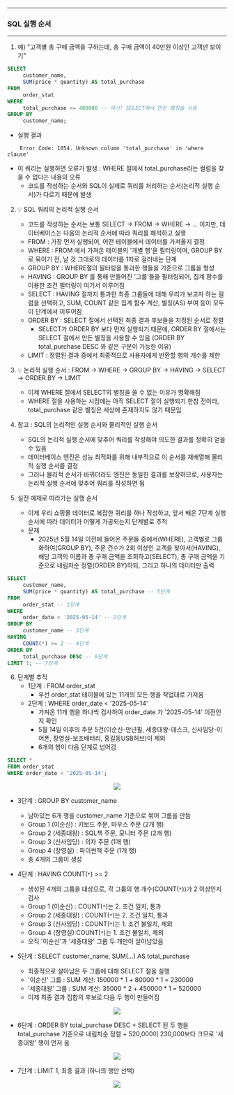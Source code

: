 -----
### SQL 실행 순서
-----
1. 예) "고객별 총 구매 금액을 구하는데, 총 구매 금액이 40만원 이상인 고객만 보이기"
```sql
SELECT
     customer_name,
     SUM(price * quantity) AS total_purchase
FROM
     order_stat
WHERE
     total_purchase >= 400000 -- 여기! SELECT에서 만든 별칭을 사용
GROUP BY
     customer_name;
```
   - 실행 결과
```
    Error Code: 1054. Unknown column 'total_purchase' in 'where clause'
```
   - 이 쿼리는 실행하면 오류가 발생 : WHERE 절에서 total_purchase라는 컬럼을 찾을 수 없다는 내용의 오류
      + 코드를 작성하는 순서와 SQL이 실제로 쿼리를 처리하는 순서(논리적 실행 순서)가 다르기 때문에 발생

2. 💡 SQL 쿼리의 논리적 실행 순서
   - 코드를 작성하는 순서는 보통 SELECT → FROM → WHERE → ... 이지만, 데이터베이스는 다음의 논리적 순서에 따라 쿼리를 해석하고 실행
   - FROM : 가장 먼저 실행되어, 어떤 테이블에서 데이터를 가져올지 결정
   - WHERE : FROM 에서 가져온 테이블의 '개별 행'을 필터링이며, GROUP BY 로 묶이기 전, 날 것 그대로의 데이터를 1차로 걸러내는 단계
   - GROUP BY : WHERE절의 필터링을 통과한 행들을 기준으로 그룹을 형성
   - HAVING : GROUP BY 를 통해 만들어진 '그룹'들을 필터링되어, 집계 함수를 이용한 조건 필터링이 여기서 이루어짐
   - SELECT : HAVING 절까지 통과한 최종 그룹들에 대해 우리가 보고자 하는 컬럼을 선택하고, SUM, COUNT 같은 집계 함수 계산, 별칭(AS) 부여 등이 모두 이 단계에서 이루어짐
   - ORDER BY : SELECT 절에서 선택된 최종 결과 후보들을 지정된 순서로 정렬
      + SELECT가 ORDER BY 보다 먼저 실행되기 때문에, ORDER BY 절에서는 SELECT 절에서 만든 별칭을 사용할 수 있음 (ORDER BY total_purchase DESC 와 같은 구문이 가능한 이유)
   - LIMIT : 정렬된 결과 중에서 최종적으로 사용자에게 반환할 행의 개수를 제한

3. 💡 논리적 실행 순서 : FROM → WHERE → GROUP BY → HAVING → SELECT → ORDER BY → LIMIT
   - 이제 WHERE 절에서 SELECT의 별칭을 쓸 수 없는 이유가 명확해짐
   - WHERE 절을 사용하는 시점에는 아직 SELECT 절이 실행되기 한참 전이라, total_purchase 같은 별칭은 세상에 존재하지도 않기 때문임

4. 참고 : SQL의 논리적인 실행 순서와 물리적인 실행 순서
   - SQL의 논리적 실행 순서에 맞추어 쿼리를 작성해야 의도한 결과를 정확히 얻을 수 있음
   - 데이터베이스 엔진은 성능 최적화를 위해 내부적으로 이 순서를 재배열해 물리적 실행 순서를 결정
   - 그러나 물리적 순서가 바뀌더라도 엔진은 동일한 결과를 보장하므로, 사용자는 논리적 실행 순서에 맞추어 쿼리를 작성하면 됨

5. 실전 예제로 따라가는 실행 순서
   - 이제 우리 쇼핑몰 데이터로 복잡한 쿼리를 하나 작성하고, 앞서 배운 7단계 실행 순서에 따라 데이터가 어떻게 가공되는지 단계별로 추적
   - 문제
     + 2025년 5월 14일 이전에 들어온 주문들 중에서(WHERE), 고객별로 그룹화하여(GROUP BY), 주문 건수가 2회 이상인 고객을 찾아서(HAVING), 해당 고객의 이름과 총 구매 금액을 조회하고(SELECT), 총 구매 금액을 기준으로 내림차순 정렬(ORDER BY)하되, 그리고 하나의 데이터만 출력
```sql
SELECT
     customer_name,
     SUM(price * quantity) AS total_purchase -- 5단계
FROM
     order_stat -- 1단계
WHERE
     order_date < '2025-05-14' -- 2단계
GROUP BY
     customer_name -- 3단계
HAVING
     COUNT(*) >= 2 -- 4단계
ORDER BY
     total_purchase DESC -- 6단계
LIMIT 1; -- 7단계
```

6. 단계별 추적
   - 1단계 : FROM order_stat
      + 우선 order_stat 테이블에 있는 11개의 모든 행을 작업대로 가져옴
   - 2단계 : WHERE order_date < '2025-05-14'
      + 가져온 11개 행을 하나씩 검사하여 order_date 가 '2025-05-14' 이전인지 확인
      + 5월 14일 이후의 주문 5건(이순신-만년필, 세종대왕-데스크, 신사임당-이어폰, 장영실-보조배터리, 홍길동USB허브)이 제외
      + 6개의 행이 다음 단계로 넘어감
```sql
SELECT *
FROM order_stat
WHERE order_date < '2025-05-14';
```
<div align="center">
<img src="https://github.com/user-attachments/assets/911b84d2-5435-4e33-9e76-dba464befecd">
</div>

   - 3단계 : GROUP BY customer_name
      + 남아있는 6개 행을 customer_name 기준으로 묶어 그룹을 만듬
      + Group 1 (이순신) : 키보드 주문, 마우스 주문 (2개 행)
      + Group 2 (세종대왕) : SQL책 주문, 모니터 주문 (2개 행)
      + Group 3 (신사임당) : 의자 주문 (1개 행)
      + Group 4 (장영실) : 파이썬책 주문 (1개 행)
      + 총 4개의 그룹이 생성

   - 4단계 : HAVING COUNT(```*```) >= 2
      + 생성된 4개의 그룹을 대상으로, 각 그룹의 행 개수(COUNT(```*```))가 2 이상인지 검사
      + Group 1 (이순신) : COUNT(```*```)는 2. 조건 일치, 통과
      + Group 2 (세종대왕) : COUNT(```*```)는 2. 조건 일치, 통과
      + Group 3 (신사임당) : COUNT(```*```)는 1. 조건 불일치, 제외
      + Group 4 (장영실):COUNT(```*```)는 1. 조건 불일치, 제외
      + 오직 '이순신'과 '세종대왕' 그룹 두 개만이 살아남았음

   - 5단계 : SELECT customer_name, SUM(...) AS total_purchase
      + 최종적으로 살아남은 두 그룹에 대해 SELECT 절을 실행
      + '이순신' 그룹 : SUM 계산: 150000 * 1 + 80000 * 1 = 230000
      + '세종대왕' 그룹 : SUM 계산: 35000 * 2 + 450000 * 1 = 520000
      + 이제 최종 결과 집합의 후보로 다음 두 행이 만들어짐
<div align="center">
<img src="https://github.com/user-attachments/assets/64d82f95-3339-484f-af1f-aa7c3877c210">
</div>

   - 6단계 : ORDER BY total_purchase DESC
    + SELECT 된 두 행을 total_purchase 기준으로 내림차순 정렬
    + 520,000이 230,000보다 크므로 '세종대왕' 행이 먼저 옴
<div align="center">
<img src="https://github.com/user-attachments/assets/9465d0ea-84fa-43b5-97bd-189f0de242dd">
</div>

   - 7단계 : LIMIT 1, 최종 결과 (하나의 행만 선택)
<div align="center">
<img src="https://github.com/user-attachments/assets/c15e227b-816e-4cb7-82cb-efc51cb46a5a">
</div>
